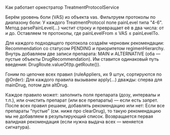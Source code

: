 Как работает оркестратор TreatmentProtocolService

Берём уровень боли (VAS) из объекта vas.
Фильтруем протоколы по диапазону боли:
У каждого TreatmentProtocol поле painLevel типа "4-6".
Метод parsePainLevel(...) чистит строку и превращает её в два числа: от и до.
Оставляем те протоколы, где painLevelFrom ≤ VAS ≤ painLevelTo.

Для каждого подходящего протокола создаём черновик рекомендации:
Recommendation со статусом PENDING и приоритетом regimenHierarchy.
Внутрь добавляем две записи препарата: MAIN и ALTERNATIVE (оба — пустые объекты DrugRecommendation).
Им ставится одинаковый путь введения: DrugRoute.valueOf(tp.getRoute()).

Гоним по цепочке всех правил (ruleAppliers, их 9 штук, сортируются по @Order):
Для каждого правила вызываем apply(...) дважды: сперва для mainDrug, потом для altDrug.

Каждое правило может:
заполнить поля препарата (дозу, интервалы и т.п.),
или очистить препарат (или все препараты) — если есть запрет.
После всех правил решаем, добавлять рекомендацию или нет:
Если все препараты “пустые” (см. ниже про clearDrug), то такую рекомендацию мы не добавляем в результирующий список.
Возвращается первая валидная рекомендация (если нужна выдача всех — меняется сигнатура).